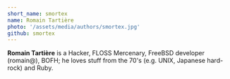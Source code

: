 ```yaml
---
short_name: smortex
name: Romain Tartière
photo: '/assets/media/authors/smortex.jpg'
github: smortex
---
```

**Romain Tartière** is a Hacker, FLOSS Mercenary, FreeBSD developer (romain@), BOFH; he loves stuff from the 70's (e.g. UNIX, Japanese hard-rock) and Ruby.
